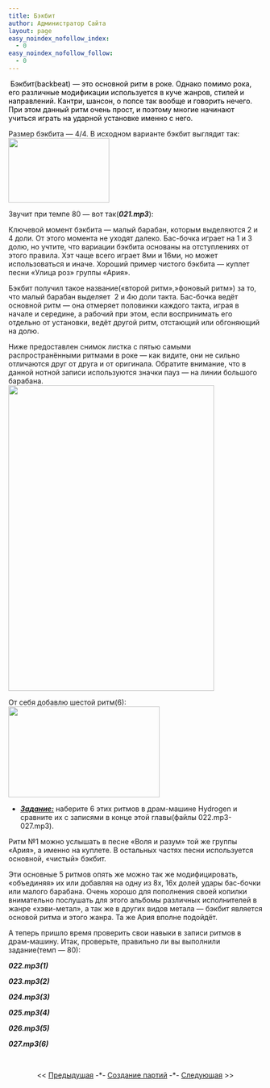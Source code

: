 ```yaml
---
title: Бэкбит
author: Администратор Сайта
layout: page
easy_noindex_nofollow_index:
  - 0
easy_noindex_nofollow_follow:
  - 0
---
```

<span style="color: #000000;"> Бэкбит(backbeat) &#8212; это основной ритм в роке. Однако помимо рока, его различные модификации используется в куче жанров, стилей и направлений. Кантри, шансон, о попсе так вообще и говорить нечего. При этом данный ритм очень прост, и поэтому многие начинают учиться играть на ударной установке именно с него.</span>

Размер бэкбита &#8212; 4/4. В исходном варианте бэкбит выглядит так:  
[<img style="border-style: initial; border-color: initial; border-image: initial; border-width: 0px;" src="http://img-fotki.yandex.ru/get/4402/129199783.0/0_77a07_6180889e_M.jpg" alt="" width="200" height="128" border="0" />][1]

Звучит при темпе 80 &#8212; вот так(***021.mp3***):  


Ключевой момент бэкбита &#8212; малый барабан, которым выделяются 2 и 4 доли. От этого момента не уходят далеко. Бас-бочка играет на 1 и 3 долю, но учтите, что вариации бэкбита основаны на отступлениях от этого правила. Хэт чаще всего играет 8ми и 16ми, но может использоваться и иначе. Хороший пример чистого бэкбита &#8212; куплет песни &#171;Улица роз&#187; группы &#171;Ария&#187;.

Бэкбит получил такое название(&#171;второй ритм&#187;,&#187;фоновый ритм&#187;) за то, что малый барабан выделяет  2 и 4ю доли такта. Бас-бочка ведёт основной ритм &#8212; она отмеряет половинки каждого такта, играя в начале и середине, а рабочий при этом, если воспринимать его отдельно от установки, ведёт другой ритм, отстающий или обгоняющий на долю.

Ниже предоставлен снимок листка с пятью самыми распространёнными ритмами в роке &#8212; как видите, они не сильно отличаются друг от друга и от оригинала. Обратите внимание, что в данной нотной записи используются значки пауз &#8212; на линии большого барабана.  
[<img title="" src="http://img-fotki.yandex.ru/get/5602/129199783.0/0_77a44_5c6c114e_XL.jpg" alt="" width="408" height="606" border="0" />][2]

От себя добавлю шестой ритм(6):  
[<img title="" src="http://img-fotki.yandex.ru/get/4700/129199783.0/0_77cf5_29237f42_M.jpg" alt="" width="300" height="180" border="0" />][3]

*   <span style="text-decoration: underline;"><strong><em>Задание:</em></strong></span> наберите 6 этих ритмов в драм-машине Hydrogen и сравните их с записями в конце этой главы(файлы 022.mp3-027.mp3).

Ритм №1 можно услышать в песне &#171;Воля и разум&#187; той же группы &#171;Ария&#187;, а именно на куплете. В остальных частях песни используется основной, &#171;чистый&#187; бэкбит.

Эти основные 5 ритмов опять же можно так же модифицировать, &#171;объединяя&#187; их или добавляя на одну из 8х, 16х долей удары бас-бочки или малого барабана. Очень хорошо для пополнения своей копилки внимательно послушать для этого альбомы различных исполнителей в жанре &#171;хэви-метал&#187;, а так же в других видов метала &#8212; бэкбит является основой ритма и этого жанра. Та же Ария вполне подойдёт.

А теперь пришло время проверить свои навыки в записи ритмов в драм-машину. Итак, проверьте, правильно ли вы выполнили задание(темп &#8212; 80):

***022.mp3(1)***



***023.mp3(2)***



***024.mp3(3)***



***025.mp3(4)***



***026.mp3(5)***



***027.mp3(6)***



&nbsp;

<p style="text-align: center;">
  << <a href="/uchebnik/sozdanie-partiy/hat-base/">Предыдущая</a> -*- <a href="/uchebnik/sozdanie-partiy/">Создание партий</a> -*- <a href="/uchebnik/sozdanie-partiy/crash/">Следующая</a> >>
</p>

 [1]: http://fotki.yandex.ru/users/teachhydrogen/view/489991/
 [2]: http://fotki.yandex.ru/users/teachhydrogen/view/490052/
 [3]: http://fotki.yandex.ru/users/teachhydrogen/view/490741/